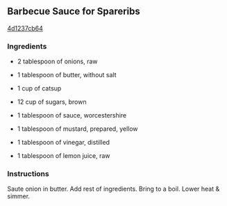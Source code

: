 ## Barbecue Sauce for Spareribs

[4d1237cb64](http://www.food.com/recipe/barbecue-sauce-for-spareribs-205178)

### Ingredients

 - 2 tablespoon of onions, raw

 - 1 tablespoon of butter, without salt

 - 1 cup of catsup

 - 12 cup of sugars, brown

 - 1 tablespoon of sauce, worcestershire

 - 1 tablespoon of mustard, prepared, yellow

 - 1 tablespoon of vinegar, distilled

 - 1 tablespoon of lemon juice, raw

### Instructions

Saute onion in butter. Add rest of ingredients. Bring to a boil. Lower heat & simmer.